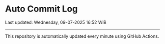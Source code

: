 # Auto Commit Log

Last updated: Wednesday, 09-07-2025 16:52 WIB

---

This repository is automatically updated every minute using GitHub Actions.

